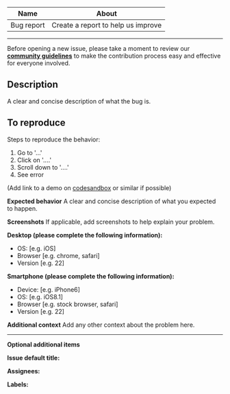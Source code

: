 | Name       | About                              |
| ---------- | ---------------------------------- |
| Bug report | Create a report to help us improve |

---

Before opening a new issue, please take a moment to review our [**community guidelines**](https://github.com/bartolo-amico/vscode-spentTime/CONTRIBUTING.md) to make the contribution process easy and effective for everyone involved.

## Description

A clear and concise description of what the bug is.

## To reproduce

Steps to reproduce the behavior:

1. Go to '...'
2. Click on '....'
3. Scroll down to '....'
4. See error

(Add link to a demo on [codesandbox](https://codesandbox.io/) or similar if possible)

**Expected behavior**
A clear and concise description of what you expected to happen.

**Screenshots**
If applicable, add screenshots to help explain your problem.

**Desktop (please complete the following information):**

- OS: [e.g. iOS]
- Browser [e.g. chrome, safari]
- Version [e.g. 22]

**Smartphone (please complete the following information):**

- Device: [e.g. iPhone6]
- OS: [e.g. iOS8.1]
- Browser [e.g. stock browser, safari]
- Version [e.g. 22]

**Additional context**
Add any other context about the problem here.

---

**Optional additional items**

**Issue default title:**

**Assignees:**

**Labels:**
